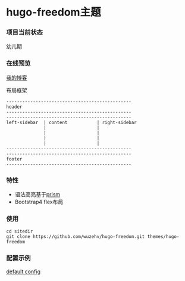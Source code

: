# hugo-freedom主题

### 项目当前状态
幼儿期

### 在线预览
[我的博客](https://liangjun.work)

布局框架
```
-----------------------------------------------
header
-----------------------------------------------
-----------------------------------------------
left-sidebar  | content           | right-sidebar
              |                   |
              |                   |
              |                   |
              |                   |
-----------------------------------------------
-----------------------------------------------
footer
-----------------------------------------------
```

### 特性
* 语法高亮基于[prism](https://prismjs.com/)
* Bootstrap4 flex布局

### 使用
```
cd sitedir
git clone https://github.com/wuzehv/hugo-freedom.git themes/hugo-freedom
```

### 配置示例
<a href="/config.example.toml">default config</a>
